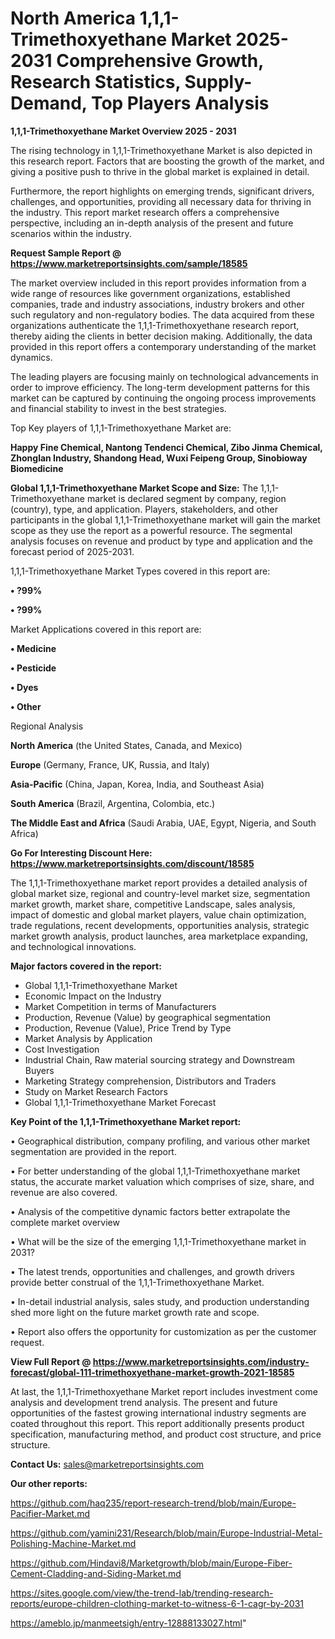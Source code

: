 # North America 1,1,1-Trimethoxyethane Market 2025-2031 Comprehensive Growth, Research Statistics, Supply-Demand,  Top Players Analysis

<Strong> 1,1,1-Trimethoxyethane Market Overview 2025 - 2031</strong>

The rising technology in 1,1,1-Trimethoxyethane Market is also depicted in this research report. Factors that are boosting the growth of the market, and giving a positive push to thrive in the global market is explained in detail.

Furthermore, the report highlights on emerging trends, significant drivers, challenges, and opportunities, providing all necessary data for thriving in the industry. This report market research offers a comprehensive perspective, including an in-depth analysis of the present and future scenarios within the industry.

<strong>Request Sample Report @ <a href=https://www.marketreportsinsights.com/sample/18585>https://www.marketreportsinsights.com/sample/18585</a></strong>

The market overview included in this report provides information from a wide range of resources like government organizations, established companies, trade and industry associations, industry brokers and other such regulatory and non-regulatory bodies. The data acquired from these organizations authenticate the 1,1,1-Trimethoxyethane research report, thereby aiding the clients in better decision making. Additionally, the data provided in this report offers a contemporary understanding of the market dynamics.

The leading players are focusing mainly on technological advancements in order to improve efficiency. The long-term development patterns for this market can be captured by continuing the ongoing process improvements and financial stability to invest in the best strategies.

Top Key players of 1,1,1-Trimethoxyethane Market are:

<strong>Happy Fine Chemical, Nantong Tendenci Chemical, Zibo Jinma Chemical, Zhonglan Industry, Shandong Head, Wuxi Feipeng Group, Sinobioway Biomedicine</strong>

<strong><b>Global 1,1,1-Trimethoxyethane Market Scope and Size:</b></strong>
The 1,1,1-Trimethoxyethane market is declared segment by company, region (country), type, and application. Players, stakeholders, and other participants in the global 1,1,1-Trimethoxyethane market will gain the market scope as they use the report as a powerful resource. The segmental analysis focuses on revenue and product by type and application and the forecast period of 2025-2031.

1,1,1-Trimethoxyethane Market Types covered in this report are:

<strong>• ?99%

• ?99%</strong>

Market Applications covered in this report are:

<strong>• Medicine

• Pesticide

• Dyes

• Other</strong> 

Regional Analysis

<strong>North America</strong> (the United States, Canada, and Mexico)

<strong>Europe</strong> (Germany, France, UK, Russia, and Italy)

<strong>Asia-Pacific</strong> (China, Japan, Korea, India, and Southeast Asia)

<strong>South America</strong> (Brazil, Argentina, Colombia, etc.)

<strong>The Middle East and Africa</strong> (Saudi Arabia, UAE, Egypt, Nigeria, and South Africa)

<strong>Go For Interesting Discount Here: <a href=https://www.marketreportsinsights.com/discount/18585>https://www.marketreportsinsights.com/discount/18585</a></strong>

The 1,1,1-Trimethoxyethane market report provides a detailed analysis of global market size, regional and country-level market size, segmentation market growth, market share, competitive Landscape, sales analysis, impact of domestic and global market players, value chain optimization, trade regulations, recent developments, opportunities analysis, strategic market growth analysis, product launches, area marketplace expanding, and technological innovations.

<strong><b>Major factors covered in the report:</b></strong>
<ul>
  <li>Global 1,1,1-Trimethoxyethane Market </li>
  <li>Economic Impact on the Industry</li>
  <li>Market Competition in terms of Manufacturers</li>
  <li>Production, Revenue (Value) by geographical segmentation</li>
  <li>Production, Revenue (Value), Price Trend by Type</li>
  <li>Market Analysis by Application</li>
  <li>Cost Investigation</li>
  <li>Industrial Chain, Raw material sourcing strategy and Downstream Buyers</li>
  <li>Marketing Strategy comprehension, Distributors and Traders</li>
  <li>Study on Market Research Factors</li>
  <li>Global 1,1,1-Trimethoxyethane Market Forecast</li>
</ul>

<strong><b>Key Point of the 1,1,1-Trimethoxyethane Market report:</b></strong>

• Geographical distribution, company profiling, and various other market segmentation are provided in the report.

• For better understanding of the global 1,1,1-Trimethoxyethane market status, the accurate market valuation which comprises of size, share, and revenue are also covered.

• Analysis of the competitive dynamic factors better extrapolate the complete market overview

• What will be the size of the emerging 1,1,1-Trimethoxyethane market in 2031?

• The latest trends, opportunities and challenges, and growth drivers provide better construal of the 1,1,1-Trimethoxyethane Market.

• In-detail industrial analysis, sales study, and production understanding shed more light on the future market growth rate and scope.

• Report also offers the opportunity for customization as per the customer request.

<strong><b>View Full Report @ <a href=https://www.marketreportsinsights.com/industry-forecast/global-111-trimethoxyethane-market-growth-2021-18585>https://www.marketreportsinsights.com/industry-forecast/global-111-trimethoxyethane-market-growth-2021-18585</a></b></strong>


At last, the 1,1,1-Trimethoxyethane Market report includes investment come analysis and development trend analysis. The present and future opportunities of the fastest growing international industry segments are coated throughout this report. This report additionally presents product specification, manufacturing method, and product cost structure, and price structure.

<strong>Contact Us:</strong>
sales@marketreportsinsights.com

<strong>Our other reports:</strong>

<a href=https://github.com/haq235/report-research-trend/blob/main/Europe-Pacifier-Market.md>https://github.com/haq235/report-research-trend/blob/main/Europe-Pacifier-Market.md</a>

<a href=https://github.com/yamini231/Research/blob/main/Europe-Industrial-Metal-Polishing-Machine-Market.md>https://github.com/yamini231/Research/blob/main/Europe-Industrial-Metal-Polishing-Machine-Market.md</a>

<a href=https://github.com/Hindavi8/Marketgrowth/blob/main/Europe-Fiber-Cement-Cladding-and-Siding-Market.md>https://github.com/Hindavi8/Marketgrowth/blob/main/Europe-Fiber-Cement-Cladding-and-Siding-Market.md</a>

<a href=https://sites.google.com/view/the-trend-lab/trending-research-reports/europe-children-clothing-market-to-witness-6-1-cagr-by-2031>https://sites.google.com/view/the-trend-lab/trending-research-reports/europe-children-clothing-market-to-witness-6-1-cagr-by-2031</a>

<a href=https://ameblo.jp/manmeetsigh/entry-12888133027.html>https://ameblo.jp/manmeetsigh/entry-12888133027.html</a>"
